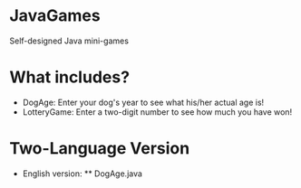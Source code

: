 # JavaGames
Self-designed Java mini-games


# What includes?
* DogAge: Enter your dog's year to see what his/her actual age is!
* LotteryGame: Enter a two-digit number to see how much you have won!


# Two-Language Version
* English version: 
** DogAge.java 
